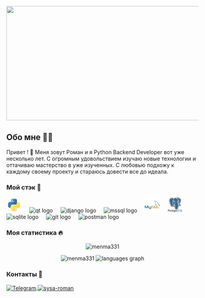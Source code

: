 <br clear="both">

<div align="center">
  <img height="300" width="600" src="https://user-images.githubusercontent.com/74038190/225813708-98b745f2-7d22-48cf-9150-083f1b00d6c9.gif"  />
</div>

<h2 align="left">Обо мне 👨‍💻</h2>
<p>Привет ! 👋 Меня зовут Роман и я Python Backend Developer вот уже несколько лет. С огромным удовольствием изучаю новые технологии и оттачиваю мастерство в уже изученных. С любовью подхожу к каждому своему проекту и стараюсь довести все до идеала.
</p>
<h3 align="left">Мой стэк 🔧</h3>
<div align="left">
  <!-- Языки программирования -->
  <img src="https://raw.githubusercontent.com/devicons/devicon/master/icons/python/python-original.svg" height="40" alt="python logo" />
  <img width="12" />
  <img src="https://upload.wikimedia.org/wikipedia/commons/0/0b/Qt_logo_2016.svg" height="40" alt="qt logo" />
  <img width="12" />
  
  <!-- Фреймворки -->
  <img src="https://cdn.worldvectorlogo.com/logos/django.svg" height="40" alt="django logo" />
  <img width="12" />
  
  <!-- СУБД -->
  <img src="https://www.svgrepo.com/show/303229/microsoft-sql-server-logo.svg" height="40" alt="mssql logo" />
  <img width="12" />
  <img src="https://raw.githubusercontent.com/devicons/devicon/master/icons/mysql/mysql-original-wordmark.svg" height="40" alt="mysql logo" />
  <img width="12" />
  <img src="https://raw.githubusercontent.com/devicons/devicon/master/icons/postgresql/postgresql-original-wordmark.svg" height="40" alt="postgresql logo" />
  <img width="12" />
  <img src="https://www.vectorlogo.zone/logos/sqlite/sqlite-icon.svg" height="40" alt="sqlite logo" />
  <img width="12" />
  
  <!-- Инструменты разработки и тестирования -->
  <img src="https://www.vectorlogo.zone/logos/git-scm/git-scm-icon.svg" height="40" alt="git logo" />
  <img width="12" />
  <img src="https://www.vectorlogo.zone/logos/getpostman/getpostman-icon.svg" height="40" alt="postman logo" />
</div>


###
<h3 align="left">Моя статистика 🔥 </h3>
<div align="center">
  <p><img align="center" src="https://github-readme-streak-stats.herokuapp.com/?user=menma331&theme=dracula" alt="menma331" /></p>
</div>

<div align="center">
  <img src="https://github-readme-stats.vercel.app/api?username=menma331&show_icons=true&locale=en&theme=dracula" alt="menma331" height="170"/>
  <img src="https://github-readme-stats.vercel.app/api/top-langs?username=menma331&locale=en&hide_title=false&layout=compact&card_width=320&langs_count=5&theme=dracula&hide_border=false&order=2" height="170" alt="languages graph"  />
</div>

###

<h3 align="left">Контакты 📱</h3>
<p align="left">
<a href="https://t.me/menma331" target="_blank">
  <img align="center" src="https://img.icons8.com/color/48/000000/telegram-app--v1.png" alt="Telegram" height="50" width="50" />
<a href="https://linkedin.com/in/sysa-roman" target="blank"><img align="center" src="https://raw.githubusercontent.com/rahuldkjain/github-profile-readme-generator/master/src/images/icons/Social/linked-in-alt.svg" alt="sysa-roman" height="30" width="40" />
</p>



